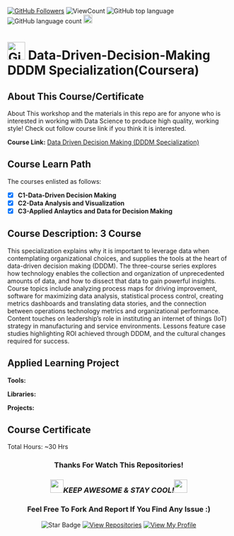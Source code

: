 <a href="https://github.com/bdfd"><img src="https://img.shields.io/github/followers/bdfd?label=Follow%20Me&logo=github" alt="GitHub Followers" /></a>
![ViewCount](https://views.whatilearened.today/views/github/BDFD-LearningGround/Coursera_Data-Driven-Decision-Making_DDDM-Specialization.svg?cache=remove)
![GitHub top language](https://img.shields.io/github/languages/top/BDFD-LearningGround/Coursera_Data-Driven-Decision-Making_DDDM-Specialization?style=flat)
![GitHub language count](https://img.shields.io/github/languages/count/BDFD-LearningGround/Coursera_Data-Driven-Decision-Making_DDDM-Specialization?style=flat)
<img height=20 src="https://cdn.jsdelivr.net/gh/bdfd/Personal_Image_Repo/7.Color-Icon/Status/Finish.svg" alt="bdfd" />

# <a href="https://github.com/bdfd"><img height=40 src="https://cdn.jsdelivr.net/gh/bdfd/Personal_Image_Repo/4.Stamp/BDFD_Stamp.png" alt="GitHub Followers" /></a> Data-Driven-Decision-Making DDDM Specialization(Coursera)

## About This Course/Certificate

About This workshop and the materials in this repo are for anyone who is interested in working with Data Science to produce high quality, working style! Check out follow course link if you think it is interested.

**Course Link:** [Data Driven Decision Making (DDDM Specialization)](https://www.coursera.org/specializations/data-driven-decision-making)

## Course Learn Path

The courses enlisted as follows:

- [x] **C1-Data-Driven Decision Making**
- [x] **C2-Data Analysis and Visualization**
- [x] **C3-Applied Anlaytics and Data for Decision Making**

## Course Description: 3 Course

This specialization explains why it is important to leverage data when contemplating organizational choices, and supplies the tools at the heart of data-driven decision making (DDDM). The three-course series explores how technology enables the collection and organization of unprecedented amounts of data, and how to dissect that data to gain powerful insights. Course topics include analyzing process maps for driving improvement, software for maximizing data analysis, statistical process control, creating metrics dashboards and translating data stories, and the connection between operations technology metrics and organizational performance. Content touches on leadership’s role in instituting an internet of things (IoT) strategy in manufacturing and service environments. Lessons feature case studies highlighting ROI achieved through DDDM, and the cultural changes required for success.

## Applied Learning Project

**Tools:**

**Libraries:**

**Projects:**

## Course Certificate

Total Hours: ~30 Hrs

<div align="center">

### Thanks For Watch This Repositories!

### <img src="https://media.giphy.com/media/WUlplcMpOCEmTGBtBW/giphy.gif" width="30"><i>KEEP AWESOME & STAY COOL!</i><img src="https://media.giphy.com/media/WUlplcMpOCEmTGBtBW/giphy.gif" width="30">

### Feel Free To Fork And Report If You Find Any Issue :)

![Star Badge](https://img.shields.io/static/v1?label=%F0%9F%8C%9F&message=If%20Useful&style=style=flat&color=BC4E99)
[![View Repositories](https://img.shields.io/badge/View-My_Repositories-blue?logo=GitHub)](https://github.com/bdfd?tab=repositories)
[![View My Profile](https://img.shields.io/badge/View-My_Profile-green?logo=GitHub)](https://github.com/bdfd)

</div>

